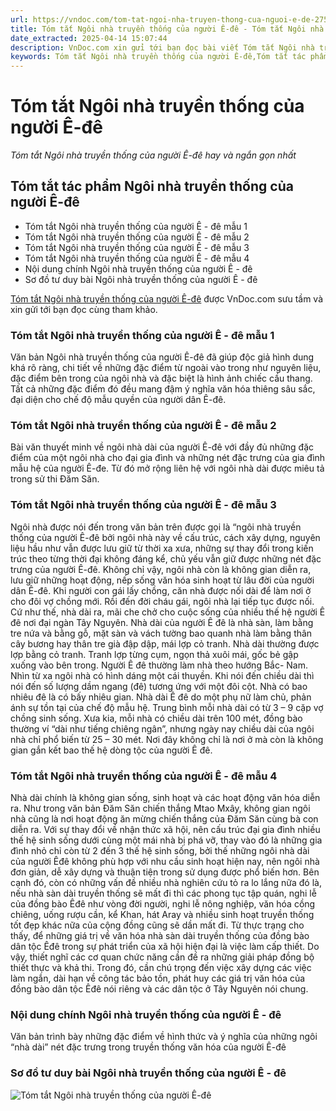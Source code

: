 ```yaml
---
url: https://vndoc.com/tom-tat-ngoi-nha-truyen-thong-cua-nguoi-e-de-275102
title: Tóm tắt Ngôi nhà truyền thống của người Ê-đê - Tóm tắt Ngôi nhà truyền thống của người Ê-đê hay và ngắn gọn nhất - VnDoc.com
date_extracted: 2025-04-14 15:07:44
description: VnDoc.com xin gửi tới bạn đọc bài viết Tóm tắt Ngôi nhà truyền thống của người Ê-đê. Mời các bạn cùng tham khảo chi tiết.
keywords: Tóm tắt Ngôi nhà truyền thống của người Ê-đê,Tóm tắt tác phẩm Ngôi nhà truyền thống của người Ê-đê,Tóm tắt bài Ngôi nhà truyền thống của người Ê-đê,Ngôi nhà truyền thống của người Ê-đê,ngữ văn 10,ngữ văn 10 ctst,ngữ văn 10 chân trời sáng tạo,tóm tắt ngữ văn 10 chân trời sáng tạo
---
```


# Tóm tắt Ngôi nhà truyền thống của người Ê-đê
 _Tóm tắt Ngôi nhà truyền thống của người Ê-đê hay và ngắn gọn nhất_
## Tóm tắt tác phẩm Ngôi nhà truyền thống của người Ê-đê
  * Tóm tắt Ngôi nhà truyền thống của người Ê - đê mẫu 1
  * Tóm tắt Ngôi nhà truyền thống của người Ê - đê mẫu 2
  * Tóm tắt Ngôi nhà truyền thống của người Ê - đê mẫu 3
  * Tóm tắt Ngôi nhà truyền thống của người Ê - đê mẫu 4
  * Nội dung chính Ngôi nhà truyền thống của người Ê - đê
  * Sơ đồ tư duy bài Ngôi nhà truyền thống của người Ê - đê

[Tóm tắt Ngôi nhà truyền thống của người Ê-đê](<https://vndoc.com/tom-tat-ngoi-nha-truyen-thong-cua-nguoi-e-de-275102>) được VnDoc.com sưu tầm và xin gửi tới bạn đọc cùng tham khảo.
### Tóm tắt Ngôi nhà truyền thống của người Ê - đê mẫu 1
Văn bản Ngôi nhà truyền thống của người Ê-đê đã giúp độc giả hình dung khá rõ ràng, chi tiết về những đặc điểm từ ngoài vào trong như nguyên liệu, đặc điểm bên trong của ngôi nhà và đặc biệt là hình ảnh chiếc cầu thang. Tất cả những đặc điểm đó đều mang đậm ý nghĩa văn hóa thiêng sâu sắc, đại diện cho chế độ mẫu quyền của người dân Ê-đê.
### Tóm tắt Ngôi nhà truyền thống của người Ê - đê mẫu 2
Bài văn thuyết minh về ngôi nhà dài của người Ê-đê với đầy đủ những đặc điểm của một ngôi nhà cho đại gia đình và những nét đặc trưng của gia đình mẫu hệ của người Ê-đe. Từ đó mở rộng liên hệ với ngôi nhà dài được miêu tả trong sử thi Đăm Săn.
### Tóm tắt Ngôi nhà truyền thống của người Ê - đê mẫu 3
Ngôi nhà được nói đến trong văn bản trên được gọi là “ngôi nhà truyền thống của người Ê-đê bởi ngôi nhà này về cấu trúc, cách xây dựng, nguyên liệu hầu như vẫn được lưu giữ từ thời xa xưa, những sự thay đổi trong kiến trúc theo từng thời đại không đáng kể, chủ yếu vẫn giữ được những nét đặc trưng của người Ê-đê. Không chỉ vậy, ngôi nhà còn là không gian diễn ra, lưu giữ những hoạt động, nếp sống văn hóa sinh hoạt từ lâu đời của người dân Ê-đê. Khi người con gái lấy chồng, căn nhà được nối dài để làm nơi ở cho đôi vợ chồng mới. Rồi đến đời cháu gái, ngôi nhà lại tiếp tục được nối. Cứ như thế, nhà dài ra, mãi che chở cho cuộc sống của nhiều thế hệ người Ê đê nơi đại ngàn Tây Nguyên. Nhà dài của người Ê đê là nhà sàn, làm bằng tre nứa và bằng gỗ, mặt sàn và vách tường bao quanh nhà làm bằng thân cây bương hay thân tre già đập dập, mái lợp cỏ tranh. Nhà dài thường được lợp bằng cỏ tranh. Tranh lợp từng cụm, ngọn thả xuôi mái, gốc bẻ gập xuống vào bên trong. Người Ê đê thường làm nhà theo hướng Bắc- Nam. Nhìn từ xa ngôi nhà có hình dáng một cái thuyền. Khi nói đến chiều dài thì nói đến số lượng dầm ngang \(đê\) tương ứng với một đôi cột. Nhà có bao nhiêu đê là có bấy nhiêu gian. Nhà dài Ê đê do một phụ nữ làm chủ, phản ánh sự tồn tại của chế độ mẫu hệ. Trung bình mỗi nhà dài có từ 3 – 9 cặp vợ chồng sinh sống. Xưa kia, mỗi nhà có chiều dài trên 100 mét, đồng bào thường ví “dài như tiếng chiêng ngân”, nhưng ngày nay chiều dài của ngôi nhà chỉ phổ biến từ 25 – 30 mét. Nơi đây không chỉ là nơi ở mà còn là không gian gắn kết bao thế hệ dòng tộc của người Ê đê.
### Tóm tắt Ngôi nhà truyền thống của người Ê - đê mẫu 4
Nhà dài chính là không gian sống, sinh hoạt và các hoạt động văn hóa diễn ra. Như trong văn bản Đăm Săn chiến thắng Mtao Mxây, không gian ngôi nhà cũng là nơi hoạt động ăn mừng chiến thắng của Đăm Săn cùng bà con diễn ra. Với sự thay đổi về nhận thức xã hội, nên cấu trúc đại gia đình nhiều thế hệ sinh sống dưới cùng một mái nhà bị phá vỡ, thay vào đó là những gia đình nhỏ chỉ còn từ 2 đến 3 thế hệ sinh sống, bởi thế những ngôi nhà dài của người Êđê không phù hợp với nhu cầu sinh hoạt hiện nay, nên ngôi nhà đơn giản, dễ xây dựng và thuận tiện trong sử dụng được phổ biến hơn. Bên cạnh đó, còn có những vấn đề nhiều nhà nghiên cứu tỏ ra lo lắng nữa đó là, nếu nhà sàn dài truyền thống sẽ mất đi thì các phong tục tập quán, nghi lễ của đồng bào Êđê như vòng đời người, nghi lễ nông nghiệp, văn hóa cồng chiêng, uống rượu cần, kể Khan, hát Aray và nhiều sinh hoạt truyền thống tốt đẹp khác nữa của cộng đồng cũng sẽ dần mất đi. Từ thực trạng cho thấy, để những giá trị về văn hóa nhà sàn dài truyền thống của đồng bào dân tộc Êđê trong sự phát triển của xã hội hiện đại là việc làm cấp thiết. Do vậy, thiết nghĩ các cơ quan chức năng cần đề ra những giải pháp đồng bộ thiết thực và khả thi. Trong đó, cần chú trọng đến việc xây dựng các việc làm ngắn, dài hạn về công tác bảo tồn, phát huy các giá trị văn hóa của đồng bào dân tộc Êđê nói riêng và các dân tộc ở Tây Nguyên nói chung.
### Nội dung chính Ngôi nhà truyền thống của người Ê - đê
Văn bản trình bày những đặc điểm về hình thức và ý nghĩa của những ngôi “nhà dài” nét đặc trưng trong truyền thống văn hóa của người Ê-đê
### Sơ đồ tư duy bài Ngôi nhà truyền thống của người Ê - đê
![Tóm tắt Ngôi nhà truyền thống của người Ê-đê](https://i.vdoc.vn/data/image/2022/09/08/tom-tat-ngoi-nha-truyen-thong-cua-nguoi-e-de-1.jpg)
